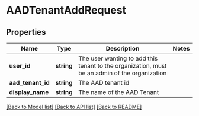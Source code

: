 # AADTenantAddRequest

## Properties
Name | Type | Description | Notes
------------ | ------------- | ------------- | -------------
**user_id** | **string** | The user wanting to add this tenant to the organization, must be an admin of the organization | 
**aad_tenant_id** | **string** | The AAD tenant id | 
**display_name** | **string** | The name of the AAD Tenant | 

[[Back to Model list]](../README.md#documentation-for-models) [[Back to API list]](../README.md#documentation-for-api-endpoints) [[Back to README]](../README.md)

